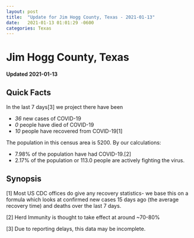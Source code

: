 ```yaml
---
layout: post
title:  "Update for Jim Hogg County, Texas - 2021-01-13"
date:   2021-01-13 01:01:29 -0600
categories: Texas
---
```


# Jim Hogg County, Texas
#### Updated 2021-01-13

## Quick Facts

In the last 7 days[3] we project there have been
- *36* new cases of COVID-19
- *0* people have died of COVID-19
- *10* people have recovered from COVID-19[1]

The population in this census area is 5200. By our calculations:
- 7.98% of the population have had COVID-19.[2]
- 2.17% of the population or 113.0 people are actively fighting the virus.

## Synopsis




[1] Most US CDC offices do give any recovery statistics- we base this on a formula which looks at confirmed new cases
15 days ago (the average recovery time) and deaths over the last 7 days.

[2] Herd Immunity is thought to take effect at around ~70-80%

[3] Due to reporting delays, this data may be incomplete.
 
    